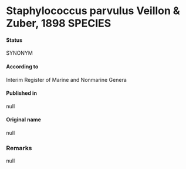 Staphylococcus parvulus Veillon & Zuber, 1898 SPECIES
=======

#### Status
SYNONYM

#### According to
Interim Register of Marine and Nonmarine Genera

#### Published in
null

#### Original name
null

### Remarks
null